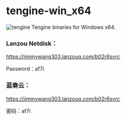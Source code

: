# tengine-win_x64

![tengine](https://img.shields.io/badge/win_x64-tengine-239120?logo=windows&logoColor=fff&style=flat)
Tengine binaries for Windows x64.

### Lanzou Netdisk：

https://jimmywang303.lanzouq.com/b02r6svrc

Password：af7i

### 蓝奏云：

https://jimmywang303.lanzouq.com/b02r6svrc

密码：af7i
